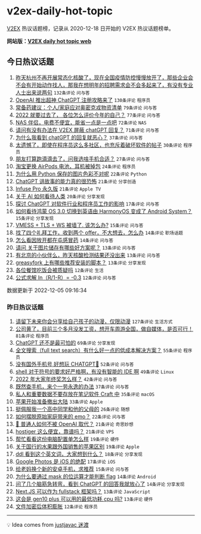 # v2ex-daily-hot-topic

[V2EX](https://www.v2ex.com/) 热议话题榜，记录从 2020-12-18 日开始的 V2EX 热议话题榜单。

**网站版：[V2EX daily hot topic web](https://boojack.github.io/v2ex-daily-hot-topic-web/)**

## 今日热议话题

<!-- TODAY BEGIN -->

1. [昨天杭州不再开展常态化核酸了，现在全国疫情防控慢慢放开了，那些企业会不会有开始动作找人，那我在想明年的招聘需求会不会多起来了，有没有专业人士出来说两句](https://www.v2ex.com/t/900109) `132条评论` `问与答`
1. [OpenAI 推出超神 ChatGPT 注册攻略来了](https://www.v2ex.com/t/900126) `130条评论` `程序员`
1. [常备药建议：个人/家庭应对奥密克戎物资清单](https://www.v2ex.com/t/900116) `79条评论` `问与答`
1. [2022 就要过去了， 各位怎么评价今年的自己？](https://www.v2ex.com/t/900169) `77条评论` `问与答`
1. [NAS 伴侣，电费不便宜，能省一点是一点吧](https://www.v2ex.com/t/900105) `72条评论` `NAS`
1. [请问有没有办法在 V2EX 屏蔽 chatGPT 回复？](https://www.v2ex.com/t/900131) `71条评论` `问与答`
1. [为什么我看到 chatGPT 的回复就恶心？](https://www.v2ex.com/t/900177) `37条评论` `问与答`
1. [太遗憾了，即使在程序员这么多社区，也充斥着破坏软件的帖子](https://www.v2ex.com/t/900112) `30条评论` `程序员`
1. [朋友打算跑滴滴去了，问我选啥手机合适？](https://www.v2ex.com/t/900118) `27条评论` `问与答`
1. [淘宝更换 AirPods 电池，耳机被掉包](https://www.v2ex.com/t/900178) `24条评论` `程序员`
1. [为什么用 Python 保存的图片色彩不对呢](https://www.v2ex.com/t/900227) `22条评论` `Python`
1. [ChatGPT 讲故事的能力真的很恐怖](https://www.v2ex.com/t/900264) `21条评论` `分享创造`
1. [Infuse Pro 永久版](https://www.v2ex.com/t/900100) `21条评论` `Apple TV`
1. [关于 AI 如何看待人类](https://www.v2ex.com/t/900158) `20条评论` `分享发现`
1. [探讨 ChatGPT 对软件行业和程序员工作的影响](https://www.v2ex.com/t/900213) `17条评论` `问与答`
1. [如何看待鸿蒙 OS 3.0 切换到英语由 HarmonyOS 变成了 Android System？](https://www.v2ex.com/t/900189) `15条评论` `分享发现`
1. [VMESS + TLS + WS 被墙了. 该怎么办?](https://www.v2ex.com/t/900121) `15条评论` `问与答`
1. [找了四个礼拜工作，收到两个 offer，不大想去，怎么办](https://www.v2ex.com/t/900127) `14条评论` `职场话题`
1. [怎么看因放开都在屯感冒药](https://www.v2ex.com/t/900111) `14条评论` `问与答`
1. [请问 关于图片储存有哪些好方案呢？](https://www.v2ex.com/t/900146) `13条评论` `问与答`
1. [有北京的小伙伴么，昨天核酸检测结果还没出来](https://www.v2ex.com/t/900141) `13条评论` `问与答`
1. [greasyfork 上有哪些推荐安装的脚本？](https://www.v2ex.com/t/900102) `13条评论` `分享发现`
1. [各位餐馆吃饭会被质疑吗](https://www.v2ex.com/t/900197) `12条评论` `生活`
1. [公式求解 In（R/1-R）= -0.3](https://www.v2ex.com/t/900190) `12条评论` `问与答`

数据更新于 2022-12-05 09:16:34

<!-- TODAY END -->

### 昨日热议话题

<!-- YESTERDAY BEGIN -->

1. [请留下未来你会分享给自己孩子的动漫，仅限动漫](https://www.v2ex.com/t/899934) `127条评论` `生活方式`
1. [公司黄了，目前三个多月没发工资，想开车周游全国，做自媒体，是否可行！](https://www.v2ex.com/t/900016) `81条评论` `程序员`
1. [ChatGPT 还不是最可怕的](https://www.v2ex.com/t/899927) `69条评论` `分享发现`
1. [全文搜索（full text search）有什么好一点的低成本解决方案？](https://www.v2ex.com/t/899924) `55条评论` `程序员`
1. [没有国外手机号,好想玩 CHATGPT🥺](https://www.v2ex.com/t/899956) `52条评论` `问与答`
1. [shell 对于符号的要求好严格啊，有没有智能的 IDE 啊](https://www.v2ex.com/t/900033) `49条评论` `Linux`
1. [2022 年大家年终奖怎么样？](https://www.v2ex.com/t/899988) `42条评论` `问与答`
1. [既然查手机，来个一劳永逸的办法](https://www.v2ex.com/t/899929) `37条评论` `问与答`
1. [私人和重要数据不要存放在笔记软件 Craft 中](https://www.v2ex.com/t/899957) `35条评论` `macOS`
1. [苹果开始准备撤出大陆](https://www.v2ex.com/t/899953) `33条评论` `Apple`
1. [挺佩服我一个高中同学和他的父母的](https://www.v2ex.com/t/900058) `26条评论` `随想`
1. [如何摆脱原始家庭带来的 emo？](https://www.v2ex.com/t/900038) `22条评论` `问与答`
1. [🤖 普通人如何不被 OpenAI 取代？](https://www.v2ex.com/t/900031) `21条评论` `奇思妙想`
1. [hostiger 这么便宜，靠谱吗？](https://www.v2ex.com/t/899928) `21条评论` `VPS`
1. [帮忙看看这份电脑配置单怎么样](https://www.v2ex.com/t/900002) `19条评论` `硬件`
1. [关于国行的水果跟外国销售的苹果区别](https://www.v2ex.com/t/899946) `19条评论` `Apple`
1. [ddl 看到这个英文词，大家想到什么？](https://www.v2ex.com/t/900051) `18条评论` `分享发现`
1. [Google Photos 是 iOS 的绝配](https://www.v2ex.com/t/900014) `17条评论` `iOS`
1. [给老妈换个新的安卓手机，求推荐](https://www.v2ex.com/t/900024) `15条评论` `问与答`
1. [为什么要通过 mask 的位运算才能判断 flag](https://www.v2ex.com/t/900022) `14条评论` `Android`
1. [问了几个脑筋急转弯，看到 ChatGPT 的回答我就放心了](https://www.v2ex.com/t/900009) `14条评论` `分享发现`
1. [Next.JS 可以作为 fullstack 框架吗？](https://www.v2ex.com/t/899993) `13条评论` `JavaScript`
1. [这会是 gen10 plus 可以用的最低功耗 cpu 吗?](https://www.v2ex.com/t/899963) `13条评论` `硬件`
1. [文件加密后体积膨胀](https://www.v2ex.com/t/900074) `12条评论` `程序员`

<!-- YESTERDAY END -->

---

💡 Idea comes from [justjavac 迷渡](https://github.com/justjavac/)
